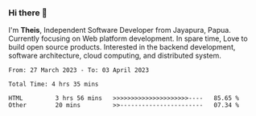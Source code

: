### Hi there 👋

I'm <b>Theis</b>, Independent Software Developer from Jayapura, Papua. Currently focusing on Web platform development. In spare time, Love to build open source products. Interested in the backend development, software architecture, cloud computing, and distributed system.



 
 <!--START_SECTION:waka-->

```text
From: 27 March 2023 - To: 03 April 2023

Total Time: 4 hrs 35 mins

HTML         3 hrs 56 mins   >>>>>>>>>>>>>>>>>>>>>----   85.65 %
Other        20 mins         >>-----------------------   07.34 %
```

<!--END_SECTION:waka-->
